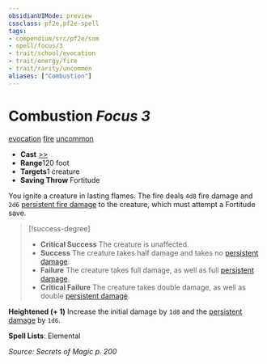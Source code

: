 ```yaml
---
obsidianUIMode: preview
cssclass: pf2e,pf2e-spell
tags:
- compendium/src/pf2e/som
- spell/focus/3
- trait/school/evocation
- trait/energy/fire
- trait/rarity/uncommon
aliases: ["Combustion"]
---
```

# Combustion *Focus 3*   
[evocation](evocation.md)  [fire](fire.md)  [uncommon](uncommon.md)  

- **Cast** [>>](chapter-9-playing-the-game.md#Actions "Two-Action") 
- **Range**120 foot
- **Targets**1 creature
- **Saving Throw** Fortitude

You ignite a creature in lasting flames. The fire deals `4d8` fire damage and `2d6` [persistent fire damage](conditions.md#Persistent%20Damage) to the creature, which must attempt a Fortitude save.

> [!success-degree] 
> - **Critical Success** The creature is unaffected.
> - **Success** The creature takes half damage and takes no [persistent damage](conditions.md#Persistent%20Damage).
> - **Failure** The creature takes full damage, as well as full [persistent damage](conditions.md#Persistent%20Damage).
> - **Critical Failure** The creature takes double damage, as well as double [persistent damage](conditions.md#Persistent%20Damage).

**Heightened (+ 1)** Increase the initial damage by `1d8` and the [persistent damage](conditions.md#Persistent%20Damage) by `1d6`.

**Spell Lists**: Elemental

*Source: Secrets of Magic p. 200*